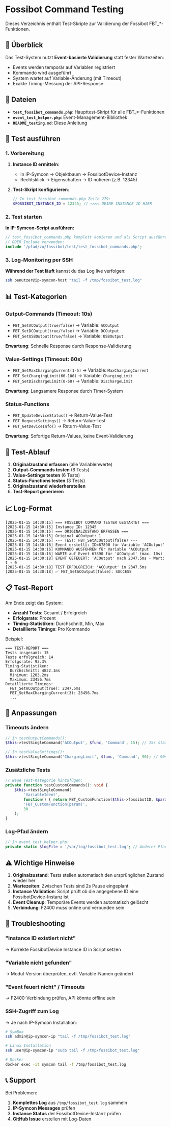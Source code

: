 # Fossibot Command Testing

Dieses Verzeichnis enthält Test-Skripte zur Validierung der Fossibot FBT_*-Funktionen.

## 🎯 Überblick

Das Test-System nutzt **Event-basierte Validierung** statt fester Wartezeiten:
- Events werden temporär auf Variablen registriert
- Kommando wird ausgeführt
- System wartet auf Variable-Änderung (mit Timeout)
- Exakte Timing-Messung der API-Response

## 📁 Dateien

- **`test_fossibot_commands.php`**: Haupttest-Skript für alle FBT_*-Funktionen
- **`event_test_helper.php`**: Event-Management-Bibliothek  
- **`README_testing.md`**: Diese Anleitung

## 🚀 Test ausführen

### 1. Vorbereitung

1. **Instance ID ermitteln**: 
   - In IP-Symcon → Objektbaum → FossibotDevice-Instanz
   - Rechtsklick → Eigenschaften → ID notieren (z.B. 12345)

2. **Test-Skript konfigurieren**:
   ```php
   // In test_fossibot_commands.php Zeile 279:
   $FOSSIBOT_INSTANCE_ID = 12345; // <<<< DEINE INSTANCE ID HIER
   ```

### 2. Test starten

**In IP-Symcon-Script ausführen:**
```php
// test_fossibot_commands.php komplett kopieren und als Script ausführen
// ODER Include verwenden:
include '/pfad/zu/fossibot/test/test_fossibot_commands.php';
```

### 3. Log-Monitoring per SSH

**Während der Test läuft** kannst du das Log live verfolgen:
```bash
ssh benutzer@ip-symcon-host "tail -f /tmp/fossibot_test.log"
```

## 📊 Test-Kategorien

### Output-Commands (Timeout: 10s)
- `FBT_SetACOutput(true/false)` → Variable: `ACOutput`
- `FBT_SetDCOutput(true/false)` → Variable: `DCOutput`  
- `FBT_SetUSBOutput(true/false)` → Variable: `USBOutput`

**Erwartung**: Schnelle Response durch Response-Validierung

### Value-Settings (Timeout: 60s)
- `FBT_SetMaxChargingCurrent(1-5)` → Variable: `MaxChargingCurrent`
- `FBT_SetChargingLimit(60-100)` → Variable: `ChargingLimit`
- `FBT_SetDischargeLimit(0-50)` → Variable: `DischargeLimit`

**Erwartung**: Langsamere Response durch Timer-System

### Status-Functions
- `FBT_UpdateDeviceStatus()` → Return-Value-Test
- `FBT_RequestSettings()` → Return-Value-Test  
- `FBT_GetDeviceInfo()` → Return-Value-Test

**Erwartung**: Sofortige Return-Values, keine Event-Validierung

## 🔄 Test-Ablauf

1. **Originalzustand erfassen** (alle Variablenwerte)
2. **Output-Commands testen** (6 Tests)
3. **Value-Settings testen** (6 Tests)  
4. **Status-Functions testen** (3 Tests)
5. **Originalzustand wiederherstellen**
6. **Test-Report generieren**

## 📈 Log-Format

```
[2025-01-15 14:30:15] === FOSSIBOT COMMAND TESTER GESTARTET ===
[2025-01-15 14:30:15] Instance ID: 12345
[2025-01-15 14:30:15] === ORIGINALZUSTAND ERFASSEN ===
[2025-01-15 14:30:15] Original ACOutput: 1
[2025-01-15 14:30:16] --- TEST: FBT_SetACOutput(false) ---
[2025-01-15 14:30:16] Event erstellt: ID=67890 für Variable 'ACOutput'
[2025-01-15 14:30:16] KOMMANDO AUSFÜHREN für Variable 'ACOutput'
[2025-01-15 14:30:16] WARTE auf Event 67890 für 'ACOutput' (max. 10s)
[2025-01-15 14:30:18] EVENT GEFEUERT: 'ACOutput' nach 2347.5ms - Wert: 1 → 0
[2025-01-15 14:30:18] TEST ERFOLGREICH: 'ACOutput' in 2347.5ms
[2025-01-15 14:30:18] ✅ FBT_SetACOutput(false): SUCCESS
```

## 📋 Test-Report

Am Ende zeigt das System:
- **Anzahl Tests**: Gesamt / Erfolgreich
- **Erfolgsrate**: Prozent
- **Timing-Statistiken**: Durchschnitt, Min, Max
- **Detaillierte Timings**: Pro Kommando

Beispiel:
```
=== TEST-REPORT ===
Tests insgesamt: 15
Tests erfolgreich: 14
Erfolgsrate: 93.3%
Timing-Statistiken:
  Durchschnitt: 4832.1ms
  Minimum: 1203.2ms  
  Maximum: 23456.7ms
Detaillierte Timings:
  FBT_SetACOutput(true): 2347.5ms
  FBT_SetMaxChargingCurrent(3): 23456.7ms
  ...
```

## 🔧 Anpassungen

### Timeouts ändern
```php
// In testOutputCommands():
$this->testSingleCommand('ACOutput', $func, 'Command', 15); // 15s statt 10s

// In testValueSettings():  
$this->testSingleCommand('ChargingLimit', $func, 'Command', 90); // 90s statt 60s
```

### Zusätzliche Tests
```php
// Neue Test-Kategorie hinzufügen:
private function testCustomCommands(): void {
    $this->testSingleCommand(
        'VariableIdent',
        function() { return FBT_CustomFunction($this->fossibotID, $param); },
        'FBT_CustomFunction(param)',
        30
    );
}
```

### Log-Pfad ändern
```php
// In event_test_helper.php:
private static $logFile = '/var/log/fossibot_test.log'; // Anderer Pfad
```

## ⚠️ Wichtige Hinweise

1. **Originalzustand**: Tests stellen automatisch den ursprünglichen Zustand wieder her
2. **Wartezeiten**: Zwischen Tests sind 2s Pause eingeplant
3. **Instance Validation**: Script prüft ob die angegebene ID eine FossibotDevice-Instanz ist
4. **Event Cleanup**: Temporäre Events werden automatisch gelöscht
5. **Verbindung**: F2400 muss online und verbunden sein

## 🐛 Troubleshooting

### "Instance ID existiert nicht"
→ Korrekte FossibotDevice Instance ID in Script setzen

### "Variable nicht gefunden"  
→ Modul-Version überprüfen, evtl. Variable-Namen geändert

### "Event feuert nicht" / Timeouts
→ F2400-Verbindung prüfen, API könnte offline sein

### SSH-Zugriff zum Log
→ Je nach IP-Symcon Installation:
```bash
# SymBox
ssh admin@ip-symcon-ip "tail -f /tmp/fossibot_test.log"

# Linux Installation  
ssh user@ip-symcon-ip "sudo tail -f /tmp/fossibot_test.log"

# Docker
docker exec -it symcon tail -f /tmp/fossibot_test.log
```

## 📞 Support

Bei Problemen:
1. **Komplettes Log** aus `/tmp/fossibot_test.log` sammeln
2. **IP-Symcon Messages** prüfen  
3. **Instance Status** der FossibotDevice-Instanz prüfen
4. **GitHub Issue** erstellen mit Log-Daten